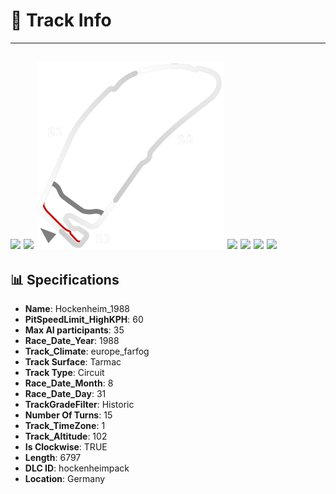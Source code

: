 # 🏁 Track Info

---
![](image_1.jpg)
![](image_2.jpg)
![](image_3.jpg)
![](image_4.jpg)
![](image_5.jpg)
![](image_6.jpg)
![](image_7.jpg)
---

## 📊 Specifications

- **Name**: Hockenheim_1988
- **PitSpeedLimit_HighKPH**: 60
- **Max AI participants**: 35
- **Race_Date_Year**: 1988
- **Track_Climate**: europe_farfog
- **Track Surface**: Tarmac
- **Track Type**: Circuit
- **Race_Date_Month**: 8
- **Race_Date_Day**: 31
- **TrackGradeFilter**: Historic
- **Number Of Turns**: 15
- **Track_TimeZone**: 1
- **Track_Altitude**: 102
- **Is Clockwise**: TRUE
- **Length**: 6797
- **DLC ID**: hockenheimpack
- **Location**: Germany

